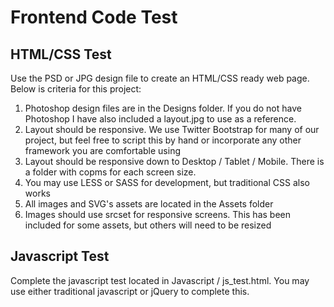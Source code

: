 # Frontend Code Test
## HTML/CSS Test
Use the PSD or JPG design file to create an HTML/CSS ready web page. Below is criteria for this project:
1. Photoshop design files are in the Designs folder. If you do not have Photoshop I have also included a layout.jpg to use as a reference.
2. Layout should be responsive. We use Twitter Bootstrap for many of our project, but feel free to script this by hand or incorporate any other framework you are comfortable using
3. Layout should be responsive down to Desktop / Tablet / Mobile. There is a folder with copms for each screen size.
4. You may use LESS or SASS for development, but traditional CSS also works
5. All images and SVG's assets are located in the Assets folder
6. Images should use srcset for responsive screens. This has been included for some assets, but others will need to be resized


## Javascript Test
Complete the javascript test located in Javascript / js_test.html. You may use either traditional javascript or jQuery to complete this. 
